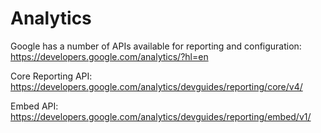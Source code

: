 # Analytics

Google has a number of APIs available for reporting and configuration: https://developers.google.com/analytics/?hl=en

Core Reporting API: https://developers.google.com/analytics/devguides/reporting/core/v4/

Embed API: https://developers.google.com/analytics/devguides/reporting/embed/v1/
